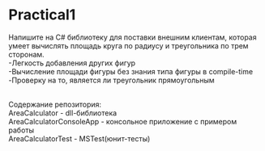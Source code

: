 # Practical1
Напишите на C# библиотеку для поставки внешним клиентам, которая умеет вычислять площадь круга по радиусу и треугольника по трем сторонам.
<br/> -Легкость добавления других фигур
<br/> -Вычисление площади фигуры без знания типа фигуры в compile-time
<br/> -Проверку на то, является ли треугольник прямоугольным

<br/> Содержание репозитория:
<br/> AreaCalculator - dll-библиотека
<br/> AreaCalculatorConsoleApp - консольное приложение с примером работы
<br/> AreaCalculatorTest - MSTest(юнит-тесты) 

